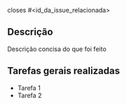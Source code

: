closes #<id_da_issue_relacionada>

## Descrição

Descrição concisa do que foi feito

## Tarefas gerais realizadas
* Tarefa 1
* Tarefa 2